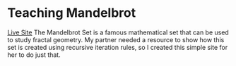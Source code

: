 # Teaching Mandelbrot
[Live Site]()
The Mandelbrot Set is a famous mathematical set that can be used to study fractal geometry. My partner needed a resource to show how this set is created using recursive iteration rules, so I created this simple site for her to do just that.
